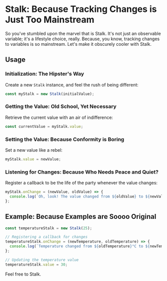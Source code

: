 # Stalk: Because Tracking Changes is Just Too Mainstream

So you've stumbled upon the marvel that is Stalk. It's not just an observable variable; it's a lifestyle choice, really. Because, you know, tracking changes to variables is so mainstream. Let's make it obscurely cooler with Stalk.

## Usage

### Initialization: The Hipster's Way

Create a new `Stalk` instance, and feel the rush of being different:

```javascript
const myStalk = new Stalk(initialValue);
```

### Getting the Value: Old School, Yet Necessary

Retrieve the current value with an air of indifference:

```javascript
const currentValue = myStalk.value;
```

### Setting the Value: Because Conformity is Boring

Set a new value like a rebel:

```javascript
myStalk.value = newValue;
```

### Listening for Changes: Because Who Needs Peace and Quiet?

Register a callback to be the life of the party whenever the value changes:

```javascript
myStalk.onChange = (newValue, oldValue) => {
  console.log(`Oh, look! The value changed from ${oldValue} to ${newValue}. Shocking.`);
};
```

## Example: Because Examples are Soooo Original

```javascript
const temperatureStalk = new Stalk(25);

// Registering a callback for changes
temperatureStalk.onChange = (newTemperature, oldTemperature) => {
  console.log(`Temperature changed from ${oldTemperature}°C to ${newTemperature}°C. Groundbreaking.`);
};

// Updating the temperature value
temperatureStalk.value = 30;
```

Feel free to Stalk.
